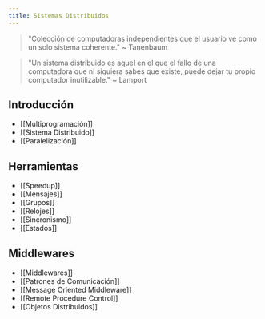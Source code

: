 ```yaml
---
title: Sistemas Distribuidos
---
```


> "Colección de computadoras independientes que el usuario ve como un solo sistema coherente." ~ Tanenbaum

> "Un sistema distribuido es aquel en el que el fallo de una computadora que ni siquiera sabes que existe, puede dejar tu propio computador inutilizable." ~ Lamport

## Introducción

- [[Multiprogramación]]
- [[Sistema Distribuido]]
- [[Paralelización]]

## Herramientas

- [[Speedup]]
- [[Mensajes]]
- [[Grupos]]
- [[Relojes]]
- [[Sincronismo]]
- [[Estados]]

## Middlewares

- [[Middlewares]]
- [[Patrones de Comunicación]]
- [[Message Oriented Middleware]]
- [[Remote Procedure Control]]
- [[Objetos Distribuidos]]
